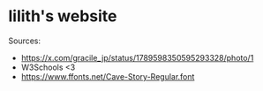 # lilith's website

Sources:  

- <https://x.com/gracile_jp/status/1789598350595293328/photo/1>
- W3Schools <3
- <https://www.ffonts.net/Cave-Story-Regular.font>
